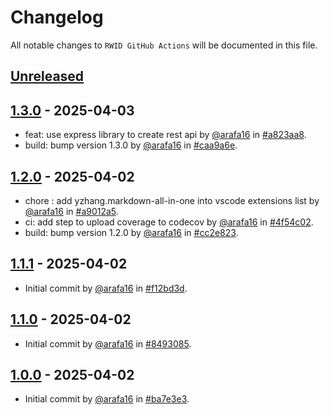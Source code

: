 # Changelog

All notable changes to `RWID GitHub Actions` will be documented in this file.

## [Unreleased](https://github.com/arafa16/rwid-github-actions/compare/1.3.0...main)

## [1.3.0](https://github.com/arafa16/rwid-github-actions/releases/tag/1.3.0) - 2025-04-03

- feat: use express library to create rest api by [@arafa16](https://github.com/arafa16) in [#a823aa8](https://github.com/arafa16/rwid-github-actions/commit/a823aa83d46fa6ffc691d3478eec4eb695572a9f).
- build: bump version 1.3.0 by [@arafa16](https://github.com/arafa16) in [#caa9a6e](https://github.com/arafa16/rwid-github-actions/commit/caa9a6eb0ca7412a044180d22bd1e33f70d19c84).

## [1.2.0](https://github.com/arafa16/rwid-github-actions/releases/tag/1.2.0) - 2025-04-02

- chore : add yzhang.markdown-all-in-one into vscode extensions list by [@arafa16](https://github.com/arafa16) in [#a9012a5](https://github.com/arafa16/rwid-github-actions/commit/a9012a55617a7823728bbc5d7190a318ab6035ae).
- ci: add step to upload coverage to codecov by [@arafa16](https://github.com/arafa16) in [#4f54c02](https://github.com/arafa16/rwid-github-actions/commit/4f54c026041b8e0efd75a9c0bb2cd2f3a3fb4a3e).
- build: bump version 1.2.0 by [@arafa16](https://github.com/arafa16) in [#cc2e823](https://github.com/arafa16/rwid-github-actions/commit/cc2e8233d1bd7c4fd29b1f6dfd70523c41bb925b).

## [1.1.1](https://github.com/arafa16/rwid-github-actions/releases/tag/1.1.1) - 2025-04-02

- Initial commit by [@arafa16](https://github.com/arafa16) in [#f12bd3d](https://github.com/arafa16/rwid-github-actions/commit/f12bd3d69fea447b30f20e1a4df14c96e1b372ab).

## [1.1.0](https://github.com/arafa16/rwid-github-actions/releases/tag/1.1.0) - 2025-04-02

- Initial commit by [@arafa16](https://github.com/arafa16) in [#8493085](https://github.com/arafa16/rwid-github-actions/commit/8493085a66d5f40feb65cba38a94d8c5d7bc260f).

## [1.0.0](https://github.com/arafa16/rwid-github-actions/releases/tag/1.0.0) - 2025-04-02

- Initial commit by [@arafa16](https://github.com/arafa16) in [#ba7e3e3](https://github.com/arafa16/rwid-github-actions/commit/ba7e3e337f6d5cf29c1d466b9f512c168bfdc10e).
